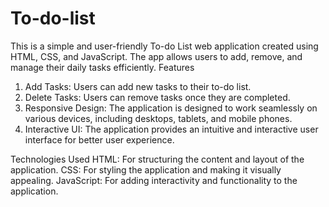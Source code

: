 # To-do-list

This is a simple and user-friendly To-do List web application created using HTML, CSS, and JavaScript. The app allows users to add, remove, and manage their daily tasks efficiently.
Features
1) Add Tasks: Users can add new tasks to their to-do list.
2) Delete Tasks: Users can remove tasks once they are completed.
3) Responsive Design: The application is designed to work seamlessly on various devices, including desktops, tablets, and mobile phones.
4) Interactive UI: The application provides an intuitive and interactive user interface for better user experience.

Technologies Used
HTML: For structuring the content and layout of the application.
CSS: For styling the application and making it visually appealing.
JavaScript: For adding interactivity and functionality to the application.
